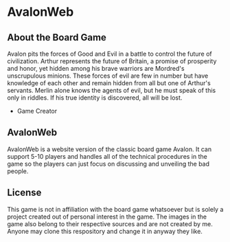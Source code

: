 # AvalonWeb

## About the Board Game

Avalon pits the forces of Good and Evil in a battle to control the future of civilization. Arthur represents the future of Britain, a promise of prosperity and honor, yet hidden among his brave warriors are Mordred's unscrupulous minions. These forces of evil are few in number but have knowledge of each other and remain hidden from all but one of Arthur's servants. Merlin alone knows the agents of evil, but he must speak of this only in riddles. If his true identity is discovered, all will be lost. 
- Game Creator

## AvalonWeb

AvalonWeb is a website version of the classic board game Avalon. It can support 5-10 players and handles all of the technical procedures in the game so the players can just focus on discussing and unveiling the bad people.

## License

This game is not in affiliation with the board game whatsoever but is solely a project created out of personal interest in the game. The images in the game also belong to their respective sources and are not created by me. Anyone may clone this respository and change it in anyway they like.